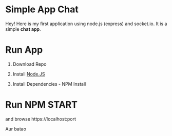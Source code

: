 Simple App Chat
===================


Hey! Here is my first application using node.js (express) and socket.io. It is a simple **chat app**. 

# Run App

1) Download Repo

2) Install [Node.JS](https://nodejs.org/en/) 

3) Install Dependencies - NPM Install


# Run NPM START 

and browse https://localhost:port

Aur batao

